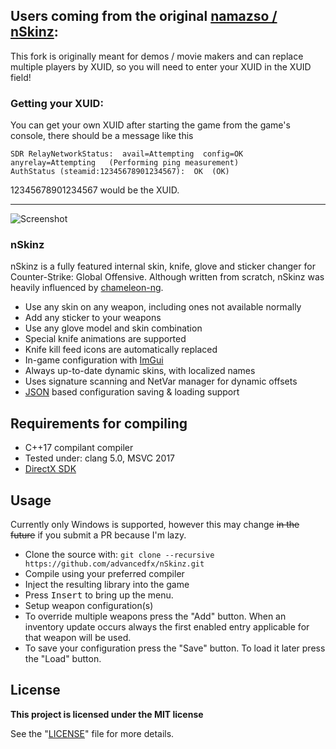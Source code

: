## Users coming from the original [namazso / nSkinz](https://github.com/namazso/nSkinz):

This fork is originally meant for demos / movie makers and can replace multiple players by XUID, so you will need to enter your XUID in the XUID field!

### Getting your XUID:
You can get your own XUID after starting the game from the game's console, there should be a message like this
```
SDR RelayNetworkStatus:  avail=Attempting  config=OK  anyrelay=Attempting   (Performing ping measurement)
AuthStatus (steamid:12345678901234567):  OK  (OK)
```
12345678901234567 would be the XUID.

----

![Screenshot](http://i.imgur.com/KfnFQrX.jpg)

### nSkinz

nSkinz is a fully featured internal skin, knife, glove and sticker changer for Counter-Strike: Global Offensive.
Although written from scratch, nSkinz was heavily influenced by [chameleon-ng](https://github.com/emskye96/chameleon-ng).

* Use any skin on any weapon, including ones not available normally
* Add any sticker to your weapons
* Use any glove model and skin combination
* Special knife animations are supported
* Knife kill feed icons are automatically replaced
* In-game configuration with [ImGui](https://github.com/ocornut/imgui)
* Always up-to-date dynamic skins, with localized names
* Uses signature scanning and NetVar manager for dynamic offsets
* [JSON](https://github.com/nlohmann/json) based configuration saving & loading support

## Requirements for compiling

* C++17 compilant compiler
* Tested under: clang 5.0, MSVC 2017
* [DirectX SDK](https://www.microsoft.com/en-ca/download/details.aspx?id=6812)

## Usage

Currently only Windows is supported, however this may change ~~in the future~~ if you submit a PR because I'm lazy.

* Clone the source with:
```git clone --recursive https://github.com/advancedfx/nSkinz.git```
* Compile using your preferred compiler
* Inject the resulting library into the game
* Press <kbd>Insert</kbd> to bring up the menu.
* Setup weapon configuration(s)
* To override multiple weapons press the "Add" button. When an inventory update occurs always the first enabled entry applicable for that weapon will be used.
* To save your configuration press the "Save" button. To load it later press the "Load" button.

## License

**This project is licensed under the MIT license**

See the "[LICENSE](https://github.com/advancedfx/nSkinz/blob/advancedfx/LICENSE)" file for more details.
